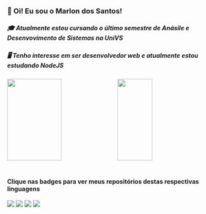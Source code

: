### 👋 Oi! Eu sou o Marlon dos Santos! 
##### 🎓 Atualmente estou cursando o último semestre de Anásile e Desenvovimento de Sistemas na UniVS
##### 🖥️ Tenho interesse em ser desenvolvedor web e atualmente estou estudando NodeJS
<div>
  <!--Card de status-->
  <img src="https://github-readme-stats.vercel.app/api?username=MarlonSdS&count_private=true&theme=tokyonight" height="190em" width="50%"></img>
  <!--Card de linguagens-->
  <img src="https://github-readme-stats.vercel.app/api/top-langs/?username=MarlonSdS&layout=compact&theme=tokyonight" height="190em" width="40%"></img>
</div>

<!--Links para filtros de linguagens-->
<div> <br>
  <h4>Clique nas badges para ver meus repositórios destas respectivas linguagens</h4>
  <a href="https://github.com/MarlonSdS?tab=repositories&q=&type=&language=javascript&sort="><img src="https://img.shields.io/badge/Node.js-43853D?style=for-the-badge&logo=node.js&logoColor=white"></img></a>
  <a href="https://github.com/MarlonSdS?tab=repositories&q=&type=&language=javascript&sort="><img src="https://img.shields.io/badge/JavaScript-F7DF1E?style=for-the-badge&logo=javascript&logoColor=black"></img></a>
  <a href="https://github.com/MarlonSdS?tab=repositories&q=&type=&language=html&sort="><img src="https://img.shields.io/badge/HTML-239120?style=for-the-badge&logo=html5&logoColor=white"></img></a>
  <a href="https://github.com/MarlonSdS?tab=repositories&q=&type=&language=php&sort="><img src="https://img.shields.io/badge/PHP-777BB4?style=for-the-badge&logo=php&logoColor=white"></img></a>
</div>
